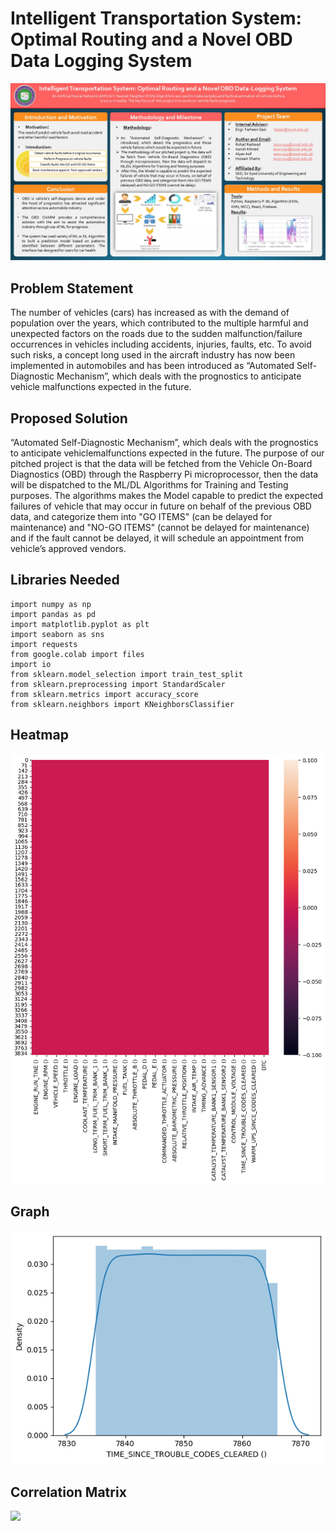 # Intelligent Transportation System: Optimal Routing and a Novel OBD Data Logging System
![](/Poster.jpg)

## Problem Statement
The number of vehicles (cars) has increased as with the demand of population over the years, which contributed to the multiple harmful and unexpected factors on the roads due to the sudden malfunction/failure occurrences in vehicles including accidents, injuries, faults, etc. To avoid such risks, a concept long used in the aircraft industry has now been implemented in automobiles and has been introduced as “Automated Self-Diagnostic Mechanism”, which deals with the prognostics to anticipate vehicle malfunctions expected in the future.

## Proposed Solution
“Automated Self-Diagnostic Mechanism”, which deals with the prognostics to anticipate vehiclemalfunctions expected in the future. The purpose of our pitched project is that the data will be fetched from the Vehicle On-Board Diagnostics (OBD) through the Raspberry Pi microprocessor, then the data will be dispatched to the ML/DL Algorithms for Training and Testing purposes. The algorithms makes the Model capable to predict the expected failures of vehicle that may occur in future on behalf of the previous OBD data, and categorize them into "GO ITEMS" (can be delayed for maintenance) and "NO-GO ITEMS" (cannot be delayed for maintenance) and if the fault cannot be delayed, it will schedule an appointment from vehicle’s approved vendors.

## Libraries Needed
```
import numpy as np
import pandas as pd
import matplotlib.pyplot as plt
import seaborn as sns
import requests
from google.colab import files
import io
from sklearn.model_selection import train_test_split
from sklearn.preprocessing import StandardScaler
from sklearn.metrics import accuracy_score
from sklearn.neighbors import KNeighborsClassifier
```

## Heatmap
![](/heatmap.png)

## Graph
![](/graph.png)

## Correlation Matrix
![](/correlation.png)
